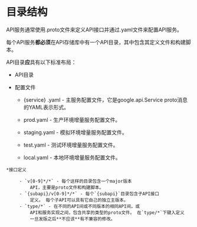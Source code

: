 # 目录结构

API服务通常使用.proto文件来定义API接口并通过.yaml文件来配置API服务。

每个API服务**都必须**在API存储库中有一个API目录，其中包含其定义文件和构建脚本。

API目录**应**具有以下标准布局：

* API目录

* 配置文件

    * {service} .yaml - 主服务配置文件，它是google.api.Service proto消息的YAML表示形式。

    * prod.yaml - 生产环境增量服务配置文件。

    * staging.yaml - 模拟环境增量服务配置文件。

    * test.yaml - 测试环境增量服务配置文件。

    * local.yaml - 本地环境增量服务配置文件。

```
*接口定义

     - `v[0-9]*/*` - 每个这样的目录包含一个major版本
         API，主要是proto文件和构建脚本。
     - `{subapi}/v[0-9]*/*` - 每个`{subapi}`目录包含子API接口
         定义。 每个子API可以具有它自己的独立主版本。
     - `type/*` - 在不同的API间或不同版本的相同API间，或
         API和服务实现之间，包含共享的类型的proto文件。 在`type/*`下键入定义
         一旦发版之后**不应该**有不兼容的修改。
```


